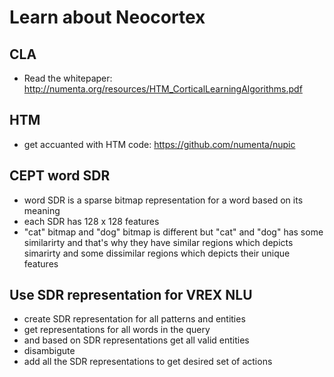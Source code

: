 # Learn about Neocortex
## CLA
* Read the whitepaper: http://numenta.org/resources/HTM_CorticalLearningAlgorithms.pdf
## HTM
* get accuanted with HTM code: https://github.com/numenta/nupic
## CEPT word SDR
* word SDR is a sparse bitmap representation for a word based on its meaning
* each SDR has 128 x 128 features 
* "cat" bitmap and "dog" bitmap is different but "cat" and "dog"
    has some similarirty and that's why they have similar regions which
    depicts simarirty and some dissimilar regions which depicts their 
    unique features
## Use SDR representation for VREX NLU
* create SDR representation for all patterns and entities
* get representations for all words in the query
* and based on SDR representations get all valid entities
* disambigute
* add all the SDR representations to get desired set of actions
